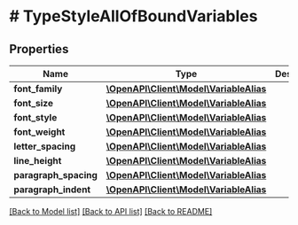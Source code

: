 # # TypeStyleAllOfBoundVariables

## Properties

Name | Type | Description | Notes
------------ | ------------- | ------------- | -------------
**font_family** | [**\OpenAPI\Client\Model\VariableAlias**](VariableAlias.md) |  | [optional]
**font_size** | [**\OpenAPI\Client\Model\VariableAlias**](VariableAlias.md) |  | [optional]
**font_style** | [**\OpenAPI\Client\Model\VariableAlias**](VariableAlias.md) |  | [optional]
**font_weight** | [**\OpenAPI\Client\Model\VariableAlias**](VariableAlias.md) |  | [optional]
**letter_spacing** | [**\OpenAPI\Client\Model\VariableAlias**](VariableAlias.md) |  | [optional]
**line_height** | [**\OpenAPI\Client\Model\VariableAlias**](VariableAlias.md) |  | [optional]
**paragraph_spacing** | [**\OpenAPI\Client\Model\VariableAlias**](VariableAlias.md) |  | [optional]
**paragraph_indent** | [**\OpenAPI\Client\Model\VariableAlias**](VariableAlias.md) |  | [optional]

[[Back to Model list]](../../README.md#models) [[Back to API list]](../../README.md#endpoints) [[Back to README]](../../README.md)
